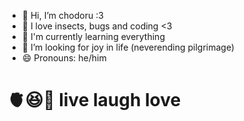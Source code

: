 - 👋 Hi, I’m chodoru :3
- 👀 I love insects, bugs and coding <3
- 🌱 I'm currently learning everything
- 💞️ I’m looking for joy in life (neverending pilgrimage)
- 😄 Pronouns: he/him
# 🫀😆💌 live laugh love

<!---
chodoru/chodoru is a ✨ special ✨ repository because its `README.md` (this file) appears on your GitHub profile.
You can click the Preview link to take a look at your changes.
--->
